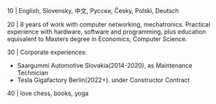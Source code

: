 10 | English, Slovensky, 中文, Pусски, Česky, Polski, Deutsch  

20 | 8 years of work with computer networking, mechatronics. Practical experience with hardware, software and programming, plus education equivalent to Masters degree in Economics; Computer Science.

30 | Corporate experiences: 
* Saargummi Automotive Slovakia(2014-2020),   as Maintenance Technician
* Tesla Gigafactory Berlin(2022+).  under Constructor Contract

40 | love chess, books, yoga
